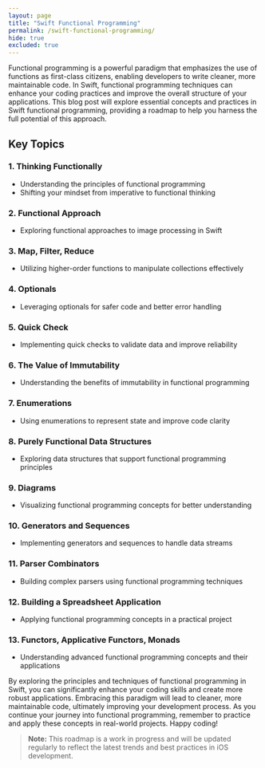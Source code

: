 ```yaml
---
layout: page
title: "Swift Functional Programming"
permalink: /swift-functional-programming/
hide: true
excluded: true
---
```


Functional programming is a powerful paradigm that emphasizes the use of functions as first-class citizens, enabling developers to write cleaner, more maintainable code. In Swift, functional programming techniques can enhance your coding practices and improve the overall structure of your applications. This blog post will explore essential concepts and practices in Swift functional programming, providing a roadmap to help you harness the full potential of this approach.

## Key Topics

### 1. Thinking Functionally
- Understanding the principles of functional programming
- Shifting your mindset from imperative to functional thinking

### 2. Functional Approach
- Exploring functional approaches to image processing in Swift

### 3. Map, Filter, Reduce
- Utilizing higher-order functions to manipulate collections effectively

### 4. Optionals
- Leveraging optionals for safer code and better error handling

### 5. Quick Check
- Implementing quick checks to validate data and improve reliability

### 6. The Value of Immutability
- Understanding the benefits of immutability in functional programming

### 7. Enumerations
- Using enumerations to represent state and improve code clarity

### 8. Purely Functional Data Structures
- Exploring data structures that support functional programming principles

### 9. Diagrams
- Visualizing functional programming concepts for better understanding

### 10. Generators and Sequences
- Implementing generators and sequences to handle data streams

### 11. Parser Combinators
- Building complex parsers using functional programming techniques

### 12. Building a Spreadsheet Application
- Applying functional programming concepts in a practical project

### 13. Functors, Applicative Functors, Monads
- Understanding advanced functional programming concepts and their applications

By exploring the principles and techniques of functional programming in Swift, you can significantly enhance your coding skills and create more robust applications. Embracing this paradigm will lead to cleaner, more maintainable code, ultimately improving your development process. As you continue your journey into functional programming, remember to practice and apply these concepts in real-world projects. Happy coding!

> **Note:** This roadmap is a work in progress and will be updated regularly to reflect the latest trends and best practices in iOS development.
